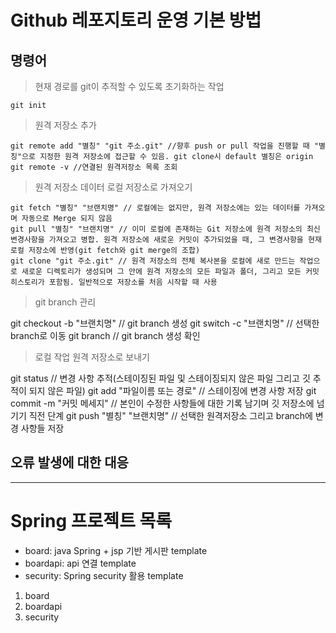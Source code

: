 # Github 레포지토리 운영 기본 방법

명령어
-------------

>  현재 경로를 git이 추적할 수 있도록 초기화하는 작업

    git init


>  원격 저장소 추가

    git remote add "별칭" "git 주소.git" //향후 push or pull 작업을 진행할 때 "별칭"으로 지정한 원격 저장소에 접근할 수 있음. git clone시 default 별칭은 origin
    git remote -v //연결된 원격저장소 목록 조회


> 원격 저장소 데이터 로컬 저장소로 가져오기

    git fetch "별칭" "브랜치명" // 로컬에는 없지만, 원격 저장소에는 있는 데이터를 가져오며 자동으로 Merge 되지 않음
    git pull "별칭" "브랜치명" // 이미 로컬에 존재하는 Git 저장소에 원격 저장소의 최신 변경사항을 가져오고 병합. 원격 저장소에 새로운 커밋이 추가되었을 때, 그 변경사항을 현재 로컬 저장소에 반영(git fetch와 git merge의 조합)
    git clone "git 주소.git" // 원격 저장소의 전체 복사본을 로컬에 새로 만드는 작업으로 새로운 디렉토리가 생성되며 그 안에 원격 저장소의 모든 파일과 폴더, 그리고 모든 커밋 히스토리가 포함됨. 일반적으로 저장소를 처음 시작할 때 사용

> git branch 관리

  git checkout -b "브랜치명" // git branch 생성
  git switch -c "브랜치명" // 선택한 branch로 이동
  git branch // git branch 생성 확인


> 로컬 작업 원격 저장소로 보내기

  git status // 변경 사항 추적(스테이징된 파일 및 스테이징되지 않은 파일 그리고 깃 추적이 되지 않은 파일)
  git add "파일이름 또는 경로" // 스테이징에 변경 사항 저장
  git commit -m "커밋 메세지" // 본인이 수정한 사항들에 대한 기록 남기며 깃 저장소에 넘기기 직전 단계
  git push "별칭" "브랜치명" // 선택한 원격저장소 그리고 branch에 변경 사항들 저장


오류 발생에 대한 대응
-------------


* * *
# Spring 프로젝트 목록
* board: java Spring + jsp 기반 게시판 template
* boardapi: api 연결 template
* security: Spring security 활용 template

1. board
2. boardapi
3. security
